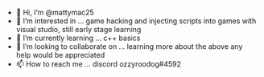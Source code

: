 - 👋 Hi, I’m @mattymac25
- 👀 I’m interested in ... game hacking and injecting scripts into games with visual studio, still early stage learning 
- 🌱 I’m currently learning ... c++ basics 
- 💞️ I’m looking to collaborate on ... learning more about the above any help would be appreciated 
- 📫 How to reach me ... discord ozzyroodog#4592

<!---
mattymac25/mattymac25 is a ✨ special ✨ repository because its `README.md` (this file) appears on your GitHub profile.
You can click the Preview link to take a look at your changes.
--->
